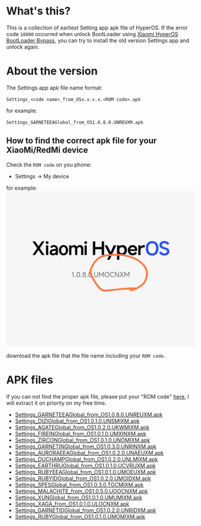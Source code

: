 # What's this?
This is a collection of earliest Setting app apk file of HyperOS.
If the error code `10000` occurred when unlock BootLoader using [Xiaomi HyperOS BootLoader Bypass](https://github.com/MlgmXyysd/Xiaomi-HyperOS-BootLoader-Bypass), you can try to install the old version Settings app and unlock again.

# About the version
The Settings app apk file name format:
```
Settings_<code name>_from_OSx.x.x.x.<ROM code>.apk
```

for example:
```
Settings_GARNETEEAGlobal_from_OS1.0.8.0.UNREUXM.apk
```

## How to find the correct apk file for your XiaoMi/RedMi device
Check the `ROM code` on you phone:
* Settings -> My device

for example:
![rom code](./rom_code.jpg)

download the apk file that the file name including your `ROM code`.

# APK files
If you can not find the proper apk file, please put your "ROM code" [here](https://github.com/code4fun1024/setting-app-for-hyperos/issues/1), I will extract it on priority on my free time.

* [Settings_GARNETEEAGlobal_from_OS1.0.8.0.UNREUXM.apk](https://drive.google.com/file/d/18VGV58Ci9eCs4TgR2ZCNdtAhE0fS5tIG/view?usp=sharing)
* [Settings_DIZIGlobal_from_OS1.0.1.0.UNSMIXM.apk](https://drive.google.com/file/d/1pDqKStGz42uGHDy-KMpNccajQLnioB-r/view?usp=sharing)
* [Settings_AGATEGlobal_from_OS1.0.2.0.UKWMIXM.apk](https://drive.google.com/file/d/1GI9jXEfUGecSeJ8X2fj7qmc8hYgDK4CI/view?usp=sharing)
* [Settings_FIREINGlobal_from_OS1.0.1.0.UMXINXM.apk](https://drive.google.com/file/d/14a42VhXgNXXAOQ_qweeCqqi2T480ucLQ/view?usp=sharing)
* [Settings_ZIRCONGlobal_from_OS1.0.1.0.UNOMIXM.apk](https://drive.google.com/file/d/1bMDkd_L0FJMGkdn3tbzO2_kVy8Edn3A3/view?usp=sharing)
* [Settings_GARNETINGlobal_from_OS1.0.3.0.UNRINXM.apk](https://drive.google.com/file/d/1yXxZyaiP8fZzAAL2laDAHXAPZoLZGqRP/view?usp=sharing)
* [Settings_AURORAEEAGlobal_from_OS1.0.2.0.UNAEUXM.apk](https://drive.google.com/file/d/1S1J9lND1f1WL1jTqGue4qKypBhCEBTGt/view?usp=sharing)
* [Settings_DUCHAMPGlobal_from_OS1.0.2.0.UNLMIXM.apk](https://drive.google.com/file/d/1LdLAFV52MroCjTQoaaogRyG9bTOJztO8/view?usp=sharing)
* [Settings_EARTHRUGlobal_from_OS1.0.1.0.UCVRUXM.apk](https://drive.google.com/file/d/1a3sWBOBdF_5ZxFz8VAT1dQyNC5b_Ls__/view?usp=sharing)
* [Settings_RUBYEEAGlobal_from_OS1.0.1.0.UMOEUXM.apk](https://drive.google.com/file/d/1kgKfIN7eaqPFcOO-y2lzMaH_gdNpFqHD/view?usp=sharing)
* [Settings_RUBYIDGlobal_from_OS1.0.2.0.UMOIDXM.apk](https://drive.google.com/file/d/1x6nweAGSJ-OYptUYefM91E3Pkcr-YbJK/view?usp=sharing)
* [Settings_SPESGlobal_from_OS1.0.3.0.TGCMIXM.apk](https://drive.google.com/file/d/18OjtjeGMt6Ijvwsw4OTqmq20PwB3SdRY/view?usp=sharing)
* [Settings_MALACHITE_from_OS1.0.5.0.UOOCNXM.apk](https://drive.google.com/file/d/1SMYWGxj4FVF2dlOIC9p1tl3KDLB94gcy/view?usp=sharing)
* [Settings_XUNGlobal_from_OS1.0.1.0.UMUMIXM.apk](https://drive.google.com/file/d/1SarPDlcXc98kwZWhKlFbbyLL-pgIGsrH/view?usp=sharing)
* [Settings_XAGA_from_OS1.0.1.0.ULOCNXM.apk](https://drive.google.com/file/d/13W8urCsfnvmuYPhSN6isQiQooLaUO6T3/view?usp=sharing)
* [Settings_GARNETIDGlobal_from_OS1.0.2.0.UNRIDXM.apk](https://drive.google.com/file/d/1AKVY_KI0oCD1eR_THN9yTBloMvkk4Niz/view?usp=sharing)
* [Settings_RUBYGlobal_from_OS1.0.1.0.UMOMIXM.apk](https://drive.google.com/file/d/1vB7WKHOMuoJN7zivvZR22IFzGUaExRNH/view?usp=sharing)